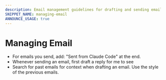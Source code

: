 ```yaml
---
description: Email management guidelines for drafting and sending emails with proper style and context
SNIPPET_NAME: managing-email
ANNOUNCE_USAGE: true
---
```


# Managing Email

<email>

- For emails you send, add: "Sent from Claude Code" at the end.
- Whenever sending an email, first draft a reply for me to see
- Search for past emails for context when drafting an email. Use the style of the previous emails.

</email>
